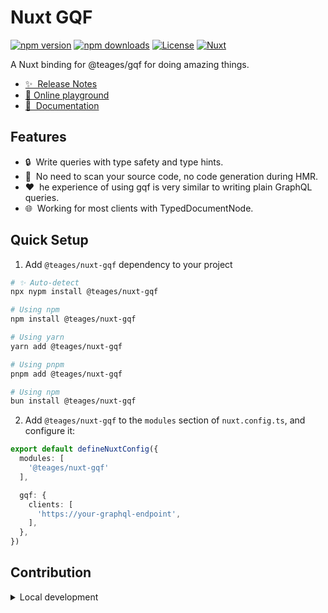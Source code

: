 # Nuxt GQF

[![npm version][npm-version-src]][npm-version-href]
[![npm downloads][npm-downloads-src]][npm-downloads-href]
[![License][license-src]][license-href]
[![Nuxt][nuxt-src]][nuxt-href]

A Nuxt binding for @teages/gqf for doing amazing things.

- [✨ &nbsp;Release Notes](/CHANGELOG.md)
- [🏀 Online playground](https://stackblitz.com/github/Teages/nuxt-gqf?file=playground%2Fapp.vue)
- [📖 &nbsp;Documentation](https://gqf.teages.xyz/ecosystem/nuxt)

## Features

<!-- Highlight some of the features your module provide here -->
- 🔒 &nbsp;Write queries with type safety and type hints.
- 🚀 &nbsp;No need to scan your source code, no code generation during HMR.
- ❤️ &nbsp;he experience of using gqf is very similar to writing plain GraphQL queries.
- 🌐 &nbsp;Working for most clients with TypedDocumentNode.

## Quick Setup

1. Add `@teages/nuxt-gqf` dependency to your project

```bash
# ✨ Auto-detect
npx nypm install @teages/nuxt-gqf

# Using npm
npm install @teages/nuxt-gqf

# Using yarn
yarn add @teages/nuxt-gqf

# Using pnpm
pnpm add @teages/nuxt-gqf

# Using npm
bun install @teages/nuxt-gqf
```

2. Add `@teages/nuxt-gqf` to the `modules` section of `nuxt.config.ts`, and configure it:

```ts
export default defineNuxtConfig({
  modules: [
    '@teages/nuxt-gqf'
  ],

  gqf: {
    clients: [
      'https://your-graphql-endpoint',
    ],
  },
})
```

<!-- TODO: Add the module to Nuxt Modules Store
Install the module to your Nuxt application with one command:

```bash
npx nuxi module add @teages/nuxt-gqf
```

That's it! You can now use Nuxt GQF in your Nuxt app ✨
 -->
## Contribution

<details>
  <summary>Local development</summary>

  ```bash
  # Install dependencies
  npm install

  # Generate type stubs
  npm run dev:prepare

  # Develop with the playground
  npm run dev

  # Build the playground
  npm run dev:build

  # Run ESLint
  npm run lint

  # Run Vitest
  npm run test
  npm run test:watch

  # Release new version
  npm run release
  ```

</details>

<!-- Badges -->
[npm-version-src]: https://img.shields.io/npm/v/@teages/nuxt-gqf/latest.svg?style=flat&colorA=020420&colorB=00DC82
[npm-version-href]: https://npmjs.com/package/@teages/nuxt-gqf

[npm-downloads-src]: https://img.shields.io/npm/dm/@teages/nuxt-gqf.svg?style=flat&colorA=020420&colorB=00DC82
[npm-downloads-href]: https://npmjs.com/package/@teages/nuxt-gqf

[license-src]: https://img.shields.io/npm/l/@teages/nuxt-gqf.svg?style=flat&colorA=020420&colorB=00DC82
[license-href]: https://npmjs.com/package/@teages/nuxt-gqf

[nuxt-src]: https://img.shields.io/badge/Nuxt-020420?logo=nuxt.js
[nuxt-href]: https://nuxt.com
